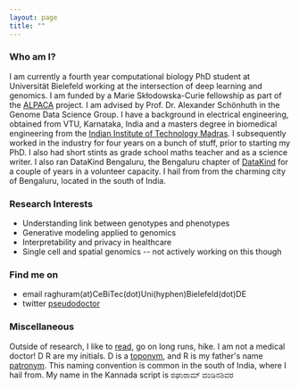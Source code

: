 ```yaml
---
layout: page
title: ""
---
```


### Who am I?
I am currently a fourth year computational biology PhD student at Universität Bielefeld working at the intersection of deep learning and genomics. I am funded by a Marie Skłodowska-Curie fellowship as part of the [ALPACA](https://alpaca-itn.eu/) project. I am advised by Prof. Dr. Alexander Schönhuth in the Genome Data Science Group. I have a background in electrical engineering, obtained from VTU, Karnataka, India and a masters degree in biomedical engineering from the [Indian Institute of Technology Madras](https://www.iitm.ac.in). I subsequently worked in the industry for four years on a bunch of stuff, prior to starting my PhD. I also had short stints as grade school maths teacher and as a science writer. I also ran DataKind Bengaluru, the Bengaluru chapter of [DataKind](https://www.datakind.org/) for a couple of years in a volunteer capacity. I hail from  from the charming city of Bengaluru, located in the south of India.

### Research Interests
* Understanding link between genotypes and phenotypes <br>
* Generative modeling applied to genomics <br>
* Interpretability and privacy in healthcare <br>
* Single cell and spatial genomics -- not actively working on this though <br>

### Find me on
* email raghuram(at)CeBiTec(dot)Uni(hyphen)Bielefeld(dot)DE
* twitter [pseudodoctor](https://www.twitter.com/pseudodoctor)

### Miscellaneous
Outside of research, I like to [read]((https://www.goodreads.com/user/show/13626649-raghuram-d-r)), go on long runs, hike. 
I am not a medical doctor! D R are my initials. D is a [toponym](https://en.wikipedia.org/wiki/Toponymic_surname), and R is my father's name [patronym](https://en.wikipedia.org/wiki/Patronymic). This naming convention is common in the south of India, where I hail from. My name in the Kannada script is ರಘುರಾಮ್ ದಂಡಿನಶಿವರ


